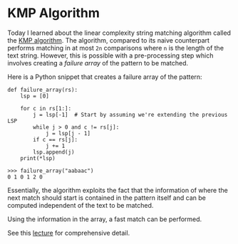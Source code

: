 # KMP Algorithm

Today I learned about the linear complexity string matching algorithm called the
[KMP algorithm](https://en.wikipedia.org/wiki/Knuth%E2%80%93Morris%E2%80%93Pratt_algorithm).
The algorithm, compared to its naive counterpart performs matching in at most
`2n` comparisons where `n` is the length of the text string. However, this is
possible with a pre-processing step which involves creating a *failure array*
of the pattern to be matched.

Here is a Python snippet that creates a failure array of the pattern:

```
def failure_array(rs):
    lsp = [0]

    for c in rs[1:]:
        j = lsp[-1]  # Start by assuming we're extending the previous LSP
        while j > 0 and c != rs[j]:
            j = lsp[j - 1]
        if c == rs[j]:
            j += 1
        lsp.append(j)
    print(*lsp)

>>> failure_array("aabaac")
0 1 0 1 2 0
```

Essentially, the algorithm exploits the fact that the information of where the
next match should start is contained in the pattern itself and can be computed
independent of the text to be matched.

Using the information in the array, a fast match can be performed.

See this [lecture](https://www.youtube.com/watch?v=EEjNb9yUv1k) for
comprehensive detail.
